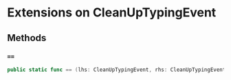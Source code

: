 # Extensions on CleanUpTypingEvent

## Methods

### `==`

``` swift
public static func == (lhs: CleanUpTypingEvent, rhs: CleanUpTypingEvent) -> Bool 
```

